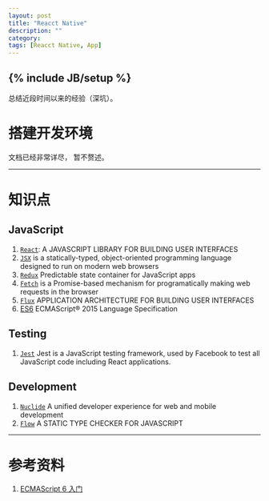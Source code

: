 ```yaml
---
layout: post
title: "Reacct Native"
description: ""
category:
tags: [Reacct Native, App]
---
```

{% include JB/setup %}
---

  总结近段时间以来的经验（深坑）。

# 搭建开发环境
  文档已经非常详尽， 暂不赘述。

---

# 知识点

## JavaScript

1. [`React`](https://facebook.github.io/react/): A JAVASCRIPT LIBRARY FOR BUILDING USER INTERFACES
2. [`JSX`](https://jsx.github.io/) is a statically-typed, object-oriented programming language designed to run on modern web browsers
3. [`Redux`](http://redux.js.org/) Predictable state container for JavaScript apps
4. [`Fetch`](https://github.github.io/fetch/) is a Promise-based mechanism for programatically making web requests in the browser
5. [`Flux`](http://facebook.github.io/flux/) APPLICATION ARCHITECTURE FOR BUILDING USER INTERFACES
6. [ES6](http://www.ecma-international.org/ecma-262/6.0/index.html) ECMAScript® 2015 Language Specification

## Testing

1. [`Jest`](http://facebook.github.io/jest/) Jest is a JavaScript testing framework, used by Facebook to test all JavaScript code including React applications.

## Development

1. [`Nuclide`](https://nuclide.io/) A unified developer experience for web and mobile development
2. [`Flow`](https://flowtype.org/) A STATIC TYPE CHECKER FOR JAVASCRIPT

---

# 参考资料
1. [ECMAScript 6 入门](http://es6.ruanyifeng.com/)
